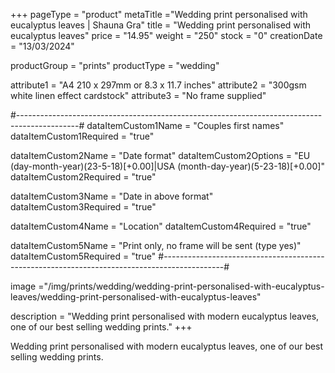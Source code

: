 +++
pageType = "product"
metaTitle ="Wedding print personalised with eucalyptus leaves | Shauna Gra"
title = "Wedding print personalised with eucalyptus leaves"
price = "14.95"
weight = "250" 
stock = "0"
creationDate = "13/03/2024"

productGroup = "prints"
productType = "wedding"

 
attribute1 = "A4 210 x 297mm or 8.3 x 11.7 inches" 
attribute2 = "300gsm white linen effect cardstock"
attribute3 = "No frame supplied"

#---------------------------------------------------------------------------------------------#
dataItemCustom1Name = "Couples first names"
dataItemCustom1Required = "true"

dataItemCustom2Name = "Date format"
dataItemCustom2Options = "EU (day-month-year)(23-5-18)[+0.00]|USA (month-day-year)(5-23-18)[+0.00]"
dataItemCustom2Required = "true"

dataItemCustom3Name = "Date in above format"
dataItemCustom3Required = "true"

dataItemCustom4Name = "Location"
dataItemCustom4Required = "true"

dataItemCustom5Name = "Print only, no frame will be sent (type yes)"
dataItemCustom5Required = "true"
#---------------------------------------------------------------------------------------------#

image ="/img/prints/wedding/wedding-print-personalised-with-eucalyptus-leaves/wedding-print-personalised-with-eucalyptus-leaves"

description = "Wedding print personalised with modern eucalyptus leaves, one of our best selling wedding prints."
+++

Wedding print personalised with modern eucalyptus leaves, one of our best selling wedding prints.
